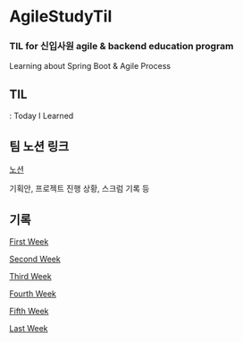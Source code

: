 # AgileStudyTil
### TIL for 신입사원 agile & backend education program
Learning about Spring Boot & Agile Process
</br>

## TIL 
: Today I Learned
</br>

## 팀 노션 링크
[노션](https://www.notion.so/prgrms/1-021639e7880a4c20b52437a98bd0c66a)

기획안, 프로젝트 진행 상황, 스크럼 기록 등
</br>


## 기록

[First Week](/first)

[Second Week](/second)

[Third Week](/third)

[Fourth Week](/fourth)

[Fifth Week](/fifth)

[Last Week](/sixth)
</br>


